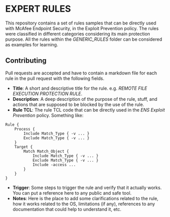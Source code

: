 # EXPERT RULES

This repository contains a set of rules samples that can be directly used with McAfee Endpoint Security, in the Exploit Prevention policy. The rules were classified in different categories considering its main protection purpose. All the rules within the *GENERIC_RULES* folder can be considered as examples for learning.

## Contributing

Pull requests are accepted and have to contain a markdown file for each rule in the pull request with the following fields.

* **Title**: A short and descriptive title for the rule. e.g. *REMOTE FILE EXECUTION PROTECTION RULE*.
* **Description**: A deep description of the purpose of the rule, stuff, and actions that are supposed to be blocked by the use of the rule.
* **Rule TCL**: The rule TCL code that can be directly used in the *ENS Exploit Prevention* policy.  Something like:
```
Rule {
    Process {
        Include Match_Type { -v ... }
        Exclude Match_Type { -v ... }
    }
    Target {
        Match Match_Object {
            Include Match_Type { -v ... }
            Exclude Match_Type { -v ... }
            Include -access ...
        }
    }
}
```
* **Trigger**: Some steps to trigger the rule and verify that it actually works. You can put a reference here to any public and safe tool.
* **Notes**: Here is the place to add some clarifications related to the rule, how it works related to the OS, limitations (if any), references to any documentation that could help to understand it, etc. 
